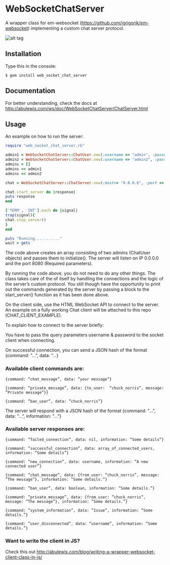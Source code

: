 # WebSocketChatServer

A wrapper class for em-websocket (https://github.com/igrigorik/em-websocket) implementing a custom chat server protocol.


![alt tag](http://abulewis.com/ws/wscs.png)

## Installation

Type this in the console:

```
$ gem install web_socket_chat_server
```

## Documentation
For better understanding, check the docs at http://abulewis.com/ws/doc/WebSocketChatServer/ChatServer.html
## Usage

An example on how to run the server:

```ruby
require "web_socket_chat_server.rb"

admin1 = WebSocketChatServer::ChatUser.new(:username => "admin", :password => "secret")
admin2 = WebSocketChatServer::ChatUser.new(:username => "admin2", :password => "secret2")
admins = []
admins << admin1
admins << admin2

chat = WebSocketChatServer::ChatServer.new(:host=> "0.0.0.0", :port => "8080", :admins => admins, :allowed_origin => "http://localhost:8888")

chat.start_server do |response|
puts response
end

['TERM', 'INT'].each do |signal|
trap(signal){ 
chat.stop_server()
}
end

puts "Running..........."
wait = gets
```

The code above creates an array consisting of two admins (ChatUser objects) and passes them to initialize(). The server will listen on IP 0.0.0.0 and the port 8080 (Required parameters). 

By running the code above, you do not need to do any other things. The class takes care of the of itself by handling the connections and the logic of the server’s custom protocol. You still though have the opportunity to print out the commands generated by the server by passing a block to the start_server() function as it has been done above.

On the client side, use the HTML WebSocket API to connect to the server. An example on a fully working Chat client will be attached to this repo (CHAT_CLIENT_EXAMPLE). 

To explain how to connect to the server briefly:

You have to pass the query parameters username & password to the socket client when connecting. 

On successful connection, you can send a JSON hash of the format {command: ”…”, data: ”…}

### Available client commands are:
```
{command: ”chat_message”, data: ”your message”}

{command: ”private_message”, data: {to_user:  ”chuck_norris”, message: ”Private message”}}

{command: ”ban_user”, data: ”chuck_norris”}
```

The server will respond with a JSON hash of the format {command: ”…”, data: ”…”, information: ”…”}

### Available server responses are:
```
{command: ”failed_connection”, data: nil, information: ”Some details”}

{command: ”successful_connection”, data: array_of_connected_users, information: ”Some details”}

{command: ”new_connection”, data: username, information: ”A new connected user”}

{command: ”chat_message”, data: {from_user: ”chuck_norris”, message: ”The message”}, information: ”Some details.”}

{command: ”ban_user”, data: boolean, information: ”Some details.”}

{command: ”private_message”, data: {from_user: ”chuck_norris”, message: ”The message”}, information: ”Some details.”}

{command: ”system_information”, data: ”Issue”, information: ”Some details.”}

{command: ”user_disconnected”, data: ”username”, information: ”Some details.”}
```

### Want to write the client in JS?
Check this out http://abulewis.com/blog/writing-a-wrapper-websocket-client-class-in-js/
